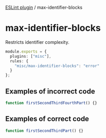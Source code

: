 [ESLint plugin](https://ilyub.github.io/eslint-plugin-misc/) / max-identifier-blocks

# max-identifier-blocks

Restricts identifier complexity.

```ts
module.exports = {
  plugins: ["misc"],
  rules: {
    "misc/max-identifier-blocks": "error"
  }
};
```

## Examples of incorrect code

```ts
function firstSecondThirdFourthPart() {}
```

## Examples of correct code

```ts
function firstSecondThirdPart() {}
```